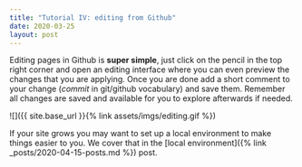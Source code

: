 ```yaml
---
title: "Tutorial IV: editing from Github"
date: 2020-03-25
layout: post
---
```


Editing pages in Github is **super simple**, just click on the pencil in the top right corner and open an editing interface where you can even preview the changes that you are applying. Once you are done add a short comment to your change (_commit_ in git/github vocabulary) and save them. Remember all changes are saved and available for you to explore afterwards if needed.

![]({{ site.base_url }}{% link assets/imgs/editing.gif %})

If your site grows you may want to set up a local environment to make things easier to you. We cover that in the [local environment]({% link _posts/2020-04-15-posts.md %}) post.